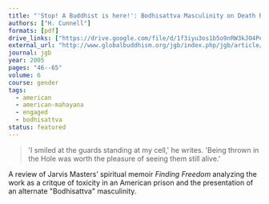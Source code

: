 ```yaml
---
title: "'Stop! A Buddhist is here!': Bodhisattva Masculinity on Death Row"
authors: ["H. Cunnell"]
formats: [pdf]
drive_links: ["https://drive.google.com/file/d/1f3iyu3os1b5o9nRW3kJO4PeULpffn2sP/view?usp=drivesdk"]
external_url: "http://www.globalbuddhism.org/jgb/index.php/jgb/article/view/63/75"
journal: jgb
year: 2005
pages: "46--65"
volume: 6
course: gender
tags:
  - american
  - american-mahayana
  - engaged
  - bodhisattva
status: featured
---
```


>  'I smiled at the guards standing at my cell,' he writes. 'Being thrown in the Hole was worth the pleasure of seeing them still alive.'

A review of Jarvis Masters’ spiritual memoir *Finding Freedom* analyzing the work as a critque of toxicity in an American prison and the presentation of an alternate "Bodhisattva" masculinity.
